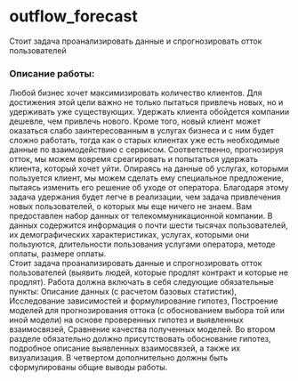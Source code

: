 # outflow_forecast
Cтоит задача проанализировать данные и спрогнозировать отток пользователей

### Описание работы: 
Любой бизнес хочет максимизировать количество клиентов. Для достижения этой цели важно не только пытаться привлечь новых, но и удерживать уже существующих. Удержать клиента обойдется компании дешевле, чем привлечь нового. Кроме того, новый клиент может оказаться слабо заинтересованным в услугах бизнеса и с ним будет сложно работать, тогда как о старых клиентах уже есть необходимые данные по взаимодействию с сервисом.
Соответственно, прогнозируя отток, мы можем вовремя среагировать и попытаться удержать клиента, который хочет уйти. Опираясь на данные об услугах, которыми пользуется клиент, мы можем сделать ему специальное предложение, пытаясь изменить его решение об уходе от оператора. Благодаря этому задача удержания будет легче в реализации, чем задача привлечения новых пользователей, о которых мы еще ничего не знаем.
Вам предоставлен набор данных от телекоммуникационной компании. В данных содержится информация о почти шести тысячах пользователей, их демографических характеристиках, услугах, которыми они пользуются, длительности пользования услугами оператора, методе оплаты, размере оплаты.     
 Cтоит задача проанализировать данные и спрогнозировать отток пользователей (выявить людей, которые продлят контракт и которые не продлят). Работа должна включать в себя следующие обязательные пункты:
Описание данных (с расчетом базовых статистик),
Исследование зависимостей и формулирование гипотез,
Построение моделей для прогнозирования оттока (с обоснованием выбора той или иной модели) на основе проверенных гипотез и выявленных взаимосвязей,
Сравнение качества полученных моделей.
Во втором разделе обязательно должно присутствовать обоснование гипотез, подробное описание выявленных взаимосвязей, а также их визуализация.
В четвертом дополнительно должны быть сформулированы общие выводы работы.
